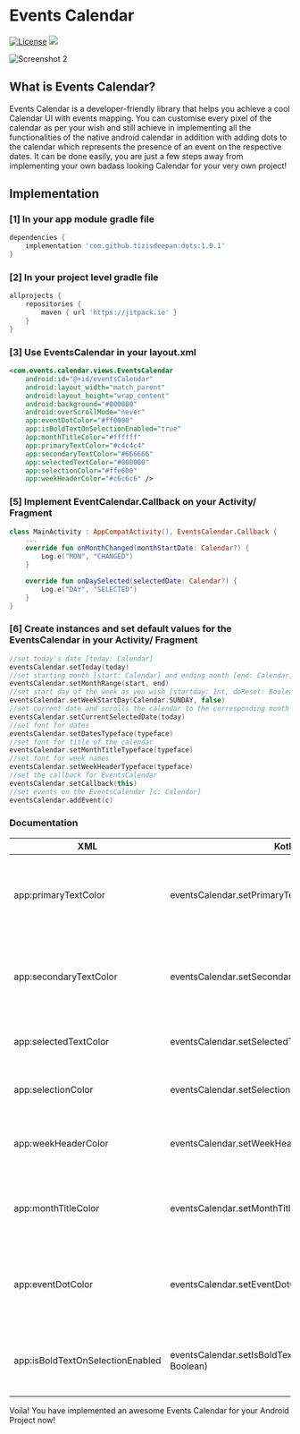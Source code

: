 # Events Calendar
[![License](https://img.shields.io/badge/license-Apache%202-4EB1BA.svg?style=flat-square)](https://www.apache.org/licenses/LICENSE-2.0.html)
[![](https://jitpack.io/v/tizisdeepan/eventscalendar.svg)](https://jitpack.io/#tizisdeepan/eventscalendar)

![Screenshot 2](https://github.com/tizisdeepan/eventscalendar/blob/master/screenshots/ss2.png)

## What is Events Calendar?
Events Calendar is a developer-friendly library that helps you achieve a cool Calendar UI with events mapping. You can customise every pixel of the calendar as per your wish and still achieve in implementing all the functionalities of the native android calendar in addition with adding dots to the calendar which represents the presence of an event on the respective dates. It can be done easily, you are just a few steps away from implementing your own badass looking Calendar for your very own project!

## Implementation
### [1] In your app module gradle file
```gradle
dependencies {
    implementation 'com.github.tizisdeepan:dots:1.0.1'
}
```

### [2] In your project level gradle file
```gradle
allprojects {
    repositories {
        maven { url 'https://jitpack.io' }
    }
}
```
### [3] Use EventsCalendar in your layout.xml
```xml
<com.events.calendar.views.EventsCalendar
    android:id="@+id/eventsCalendar"
    android:layout_width="match_parent"
    android:layout_height="wrap_content"
    android:background="#000000"
    android:overScrollMode="never"
    app:eventDotColor="#ff0000"
    app:isBoldTextOnSelectionEnabled="true"
    app:monthTitleColor="#ffffff"
    app:primaryTextColor="#c4c4c4"
    app:secondaryTextColor="#666666"
    app:selectedTextColor="#000000"
    app:selectionColor="#ffe600"
    app:weekHeaderColor="#c6c6c6" />
```
### [5] Implement EventCalendar.Callback on your Activity/ Fragment
```kotlin
class MainActivity : AppCompatActivity(), EventsCalendar.Callback {
    ...
    override fun onMonthChanged(monthStartDate: Calendar?) {
        Log.e("MON", "CHANGED")
    }

    override fun onDaySelected(selectedDate: Calendar?) {
        Log.e("DAY", "SELECTED")
    }
}
```
### [6] Create instances and set default values for the EventsCalendar in your Activity/ Fragment
```kotlin
//set today's date [today: Calendar]
eventsCalendar.setToday(today)
//set starting month [start: Calendar] and ending month [end: Calendar]
eventsCalendar.setMonthRange(start, end)
//set start day of the week as you wish [startday: Int, doReset: Boolean]
eventsCalendar.setWeekStartDay(Calendar.SUNDAY, false)
//set current date and scrolls the calendar to the corresponding month of the selected date [today: Calendar]
eventsCalendar.setCurrentSelectedDate(today)
//set font for dates
eventsCalendar.setDatesTypeface(typeface)
//set font for title of the calendar
eventsCalendar.setMonthTitleTypeface(typeface)
//set font for week names
eventsCalendar.setWeekHeaderTypeface(typeface)
//set the callback for EventsCalendar
eventsCalendar.setCallback(this)
//set events on the EventsCalendar [c: Calendar]
eventsCalendar.addEvent(c)
```
### Documentation

|XML|Kotlin/Java|Description|
|---|---|---|
|app:primaryTextColor|eventsCalendar.setPrimaryTextColor(color: Int)|Sets primary text color of the calendar (selectable dates)|
|app:secondaryTextColor|eventsCalendar.setSecondaryTextColor(color: Int)|Sets secondary text color of the calendar (disabled dates)|
|app:selectedTextColor|eventsCalendar.setSelectedTextColor(color: Int)|Sets text color of the selected date|
|app:selectionColor|eventsCalendar.setSelectionColor(color: Int)|Sets color for the selection circle|
|app:weekHeaderColor|eventsCalendar.setWeekHeaderColor(color: Int)|Sets text color for the week header labels|
|app:monthTitleColor|eventsCalendar.setMonthTitleColor(color: Int)|Sets text color for the month title in the calendar view|
|app:eventDotColor|eventsCalendar.setEventDotColor(color: Int)|Sets color for the event dots marked in the calendar view|
|app:isBoldTextOnSelectionEnabled|eventsCalendar.setIsBoldTextOnSelectionEnabled(isEnabled: Boolean)|Sets whether the dates should be highlighted or not|

Voila! You have implemented an awesome Events Calendar for your Android Project now!
